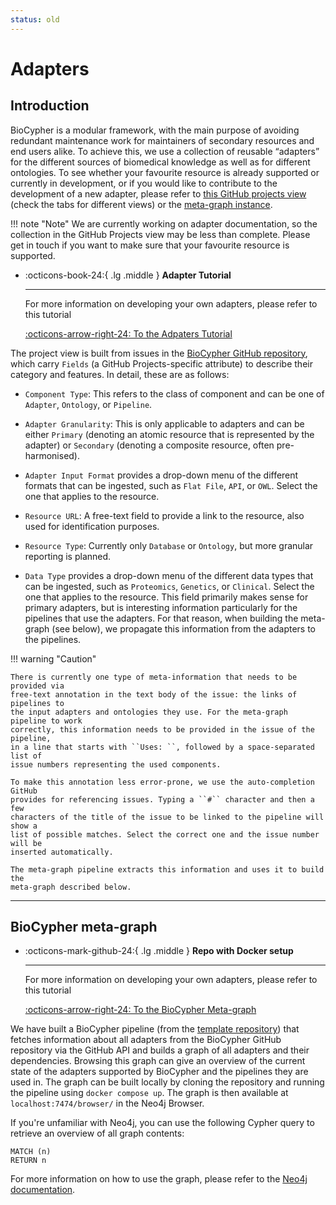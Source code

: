 ```yaml
---
status: old
---
```


# Adapters

## Introduction

BioCypher is a modular framework, with the main purpose of avoiding redundant
maintenance work for maintainers of secondary resources and end users alike. To
achieve this, we use a collection of reusable “adapters” for the different
sources of biomedical knowledge as well as for different ontologies. To see
whether your favourite resource is already supported or currently in
development, or if you would like to contribute to the development of a new
adapter, please refer to [this GitHub projects
view](https://github.com/orgs/biocypher/projects/3/views/2) (check the tabs for
different views) or the [meta-graph instance](metagraph).

!!! note "Note"
    We are currently working on adapter documentation, so the collection in the
    GitHub Projects view may be less than complete. Please get in touch if you want
    to make sure that your favourite resource is supported.


<div class="grid cards" markdown>

-   :octicons-book-24:{ .lg .middle } __Adapter Tutorial__

    ---

    For more information on developing your own adapters, please refer to this tutorial

    [:octicons-arrow-right-24: To the Adpaters Tutorial](./tutorials/tutorial003_adapters.md)

</div>



The project view is built from issues in the [BioCypher GitHub repository](
https://github.com/biocypher/biocypher/issues), which carry ``Fields`` (a
GitHub Projects-specific attribute) to describe their category and features. In
detail, these are as follows:

- ``Component Type``: This refers to the class of component and can be one of
``Adapter``, ``Ontology``, or ``Pipeline``.

- ``Adapter Granularity``: This is only applicable to adapters and can be either
``Primary`` (denoting an atomic resource that is represented by the adapter) or
``Secondary`` (denoting a composite resource, often pre-harmonised).

- ``Adapter Input Format`` provides a drop-down menu of the different formats
that can be ingested, such as ``Flat File``, ``API``, or ``OWL``. Select the one
that applies to the resource.

- ``Resource URL``: A free-text field to provide a link to the resource, also
used for identification purposes.

- ``Resource Type``: Currently only ``Database`` or ``Ontology``, but more
granular reporting is planned.

- ``Data Type`` provides a drop-down menu of the different data types that can
be ingested, such as ``Proteomics``, ``Genetics``, or ``Clinical``. Select the
one that applies to the resource. This field primarily makes sense for primary
adapters, but is interesting information particularly for the pipelines that use
the adapters. For that reason, when building the meta-graph (see below), we
propagate this information from the adapters to the pipelines.

!!! warning "Caution"

    There is currently one type of meta-information that needs to be provided via
    free-text annotation in the text body of the issue: the links of pipelines to
    the input adapters and ontologies they use. For the meta-graph pipeline to work
    correctly, this information needs to be provided in the issue of the pipeline,
    in a line that starts with ``Uses: ``, followed by a space-separated list of
    issue numbers representing the used components.

    To make this annotation less error-prone, we use the auto-completion GitHub
    provides for referencing issues. Typing a ``#`` character and then a few
    characters of the title of the issue to be linked to the pipeline will show a
    list of possible matches. Select the correct one and the issue number will be
    inserted automatically.

    The meta-graph pipeline extracts this information and uses it to build the
    meta-graph described below.

---

## BioCypher meta-graph

<div class="grid cards" markdown>

-   :octicons-mark-github-24:{ .lg .middle } __Repo with Docker setup__

    ---

    For more information on developing your own adapters, please refer to this tutorial

    [:octicons-arrow-right-24: To the BioCypher Meta-graph](https://github.com/biocypher/meta-graph)

</div>


We have built a BioCypher pipeline (from the [template
repository](https://github.com/biocypher/project-template)) that fetches
information about all adapters from the BioCypher GitHub repository via the
GitHub API and builds a graph of all adapters and their dependencies.  Browsing
this graph can give an overview of the current state of the adapters supported
by BioCypher and the pipelines they are used in. The graph can be built locally
by cloning the repository and running the pipeline using `docker compose up`.
The graph is then available at `localhost:7474/browser/` in the Neo4j Browser.

If you're unfamiliar with Neo4j, you can use the following Cypher query to
retrieve an overview of all graph contents:

```cypher
MATCH (n)
RETURN n
```

For more information on how to use the graph, please refer to the [Neo4j
documentation](https://neo4j.com/docs/).
